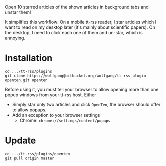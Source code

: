 Open 10 starred articles of the shown articles in background tabs and unstar them!

It simplifies this workflow: On a mobile tt-rss reader, I star articles which I want to read on my desktop later (it's mainly about scientific papers). On the desktop, I need to click each one of them and un-star, which is annoying.

# Installation
```
cd .../tt-rss/plugins
git clone https://wolfgang@bitbucket.org/wolfgang/tt-rss-plugin-openten.git openten
```

Before using it, you must tell your browser to allow opening more than one popup windows from your tt-rss host.
Either
* Simply star only two articles and click `OpenTen`, the browser should offer to allow popups.
* Add an exception to your browser settings
    * Chrome: `chrome://settings/content/popups`


# Update
```
cd .../tt-rss/plugins/openten
git pull origin master
```

